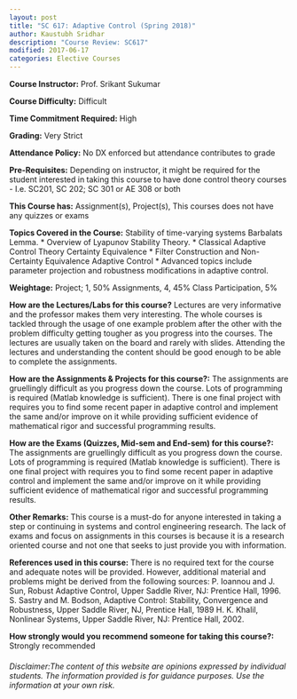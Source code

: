 ```yaml
---
layout: post
title: "SC 617: Adaptive Control (Spring 2018)"
author: Kaustubh Sridhar
description: "Course Review: SC617"
modified: 2017-06-17
categories: Elective Courses
---
```


**Course Instructor:** Prof. Srikant Sukumar

**Course Difficulty:** Difficult

**Time Commitment Required:** High

**Grading:** Very Strict

**Attendance Policy:** No DX enforced but attendance contributes to grade

**Pre-Requisites:** Depending on instructor, it might be required for the student interested in taking this course to have done control theory courses - I.e. SC201, SC 202; SC 301 or AE 308 or both

**This Course has:** Assignment(s), Project(s), This courses does not have any quizzes or exams

**Topics Covered in the Course:**
Stability of time-varying systems  Barbalats Lemma. * Overview of Lyapunov Stability Theory. * Classical Adaptive Control Theory  Certainty Equivalence * Filter Construction and Non-Certainty Equivalence Adaptive Control * Advanced topics include parameter projection and robustness modifications in adaptive control.

**Weightage:**
Project; 1, 50%
Assignments,  4, 45%
Class Participation, 5%

**How are the Lectures/Labs for this course?**
Lectures are very informative and the professor makes them very interesting. The whole courses is tackled through the usage of one example problem after the other with the problem difficulty getting tougher as you progress into the courses. The lectures are usually taken on the board and rarely with slides. Attending the lectures and understanding the content should be good enough to be able to complete the assignments.

**How are the Assignments & Projects for this course?:**
The assignments are gruellingly difficult as you progress down the course. Lots of programming is required (Matlab knowledge is sufficient). There is one final project with requires you to find some recent paper in adaptive control and implement the same and/or improve on it while providing sufficient evidence of mathematical rigor and successful programming results.

**How are the Exams (Quizzes, Mid-sem and End-sem) for this course?:**
The assignments are gruellingly difficult as you progress down the course. Lots of programming is required (Matlab knowledge is sufficient). There is one final project with requires you to find some recent paper in adaptive control and implement the same and/or improve on it while providing sufficient evidence of mathematical rigor and successful programming results.

**Other Remarks:**
This course is a must-do for anyone interested in taking a step or continuing in systems and control engineering research. The lack of exams and focus on assignments in this courses is because it is a research oriented course and not one that seeks to just provide you with information.

**References used in this course:**
There is no required text for the course and adequate notes will be provided. However, additional material and problems might be derived from the following sources: P. Ioannou and J. Sun, Robust Adaptive Control, Upper Saddle River, NJ: Prentice Hall, 1996. S. Sastry and M. Bodson, Adaptive Control: Stability, Convergence and Robustness, Upper Saddle River, NJ, Prentice Hall, 1989 H. K. Khalil, Nonlinear Systems, Upper Saddle River, NJ: Prentice Hall, 2002.

**How strongly would you recommend someone for taking this course?:**
Strongly recommended

###### Disclaimer:The content of this website are opinions expressed by individual students. The information provided is for guidance purposes. Use the information at your own risk.